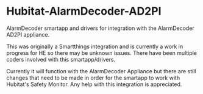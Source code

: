 # Hubitat-AlarmDecoder-AD2PI

AlarmDecoder smartapp and drivers for integration with the AlarmDecoder AD2PI appliance.

This was originally a Smartthings integration and is currently a work in progress for HE so there may be unknown issues. There have been multiple coders involved with this smartapp/drivers.

Currently it will function with the AlarmDecoder Appliance but there are still changes that need to be made in order for the smartapp to work with Hubitat's Safety Monitor.  Any help with this integration is appreciated. 




